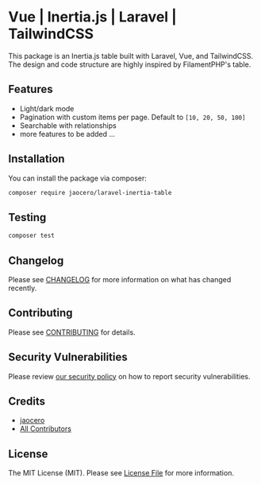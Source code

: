 # Vue | Inertia.js | Laravel | TailwindCSS

This package is an Inertia.js table built with Laravel, Vue, and TailwindCSS. The design and code structure are highly inspired by FilamentPHP's table.

## Features

- Light/dark mode
- Pagination with custom items per page. Default to `[10, 20, 50, 100]`
- Searchable with relationships
- more features to be added ...

## Installation

You can install the package via composer:

```bash
composer require jaocero/laravel-inertia-table
```

## Testing

```bash
composer test
```

## Changelog

Please see [CHANGELOG](CHANGELOG.md) for more information on what has changed recently.

## Contributing

Please see [CONTRIBUTING](CONTRIBUTING.md) for details.

## Security Vulnerabilities

Please review [our security policy](../../security/policy) on how to report security vulnerabilities.

## Credits

-   [jaocero](https://github.com/199ocero)
-   [All Contributors](../../contributors)

## License

The MIT License (MIT). Please see [License File](LICENSE.md) for more information.
